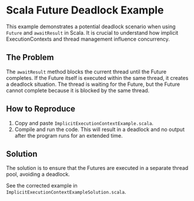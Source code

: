 # Scala Future Deadlock Example

This example demonstrates a potential deadlock scenario when using `Future` and `awaitResult` in Scala. It is crucial to understand how implicit ExecutionContexts and thread management influence concurrency.

## The Problem

The `awaitResult` method blocks the current thread until the Future completes. If the Future itself is executed within the same thread, it creates a deadlock situation. The thread is waiting for the Future, but the Future cannot complete because it is blocked by the same thread.

## How to Reproduce

1. Copy and paste `ImplicitExecutionContextExample.scala`.
2. Compile and run the code. This will result in a deadlock and no output after the program runs for an extended time.

## Solution

The solution is to ensure that the Futures are executed in a separate thread pool, avoiding a deadlock.

See the corrected example in `ImplicitExecutionContextExampleSolution.scala`.